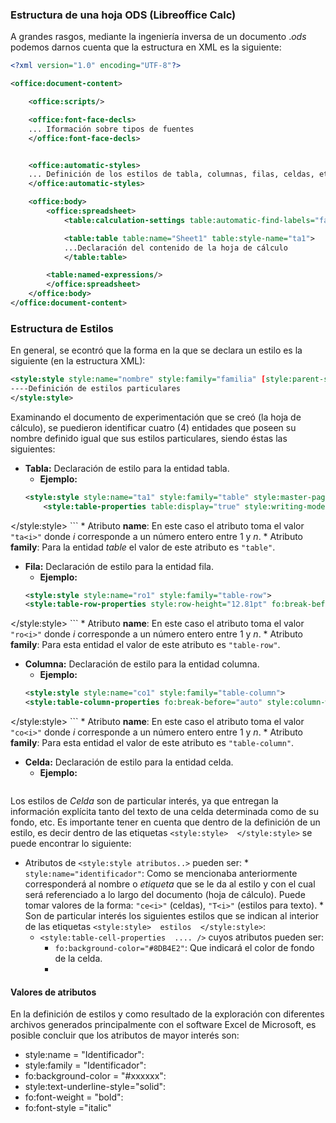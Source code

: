 ### Estructura de una hoja ODS (Libreoffice Calc)

A grandes rasgos, mediante la ingeniería inversa de un documento .*ods* podemos darnos cuenta que la estructura en XML es la siguiente:

```xml
<?xml version="1.0" encoding="UTF-8"?>

<office:document-content>

    <office:scripts/>

    <office:font-face-decls>
    ... Iformación sobre tipos de fuentes
    </office:font-face-decls>


    <office:automatic-styles>
    ... Definición de los estilos de tabla, columnas, filas, celdas, etc
    </office:automatic-styles>

    <office:body>
        <office:spreadsheet>
            <table:calculation-settings table:automatic-find-labels="false"/>

            <table:table table:name="Sheet1" table:style-name="ta1">
            ...Declaración del contenido de la hoja de cálculo
            </table:table>

        <table:named-expressions/>
        </office:spreadsheet>
	</office:body>
</office:document-content>
```

### Estructura de Estilos

En general, se econtró que la forma en la que se declara un estilo es la siguiente (en la estructura XML):
```xml
<style:style style:name="nombre" style:family="familia" [style:parent-style-name="Default"]>
----Definición de estilos particulares
</style:style>
```

Examinando el documento de experimentación que se creó (la hoja de cálculo), se puedieron identificar cuatro (4) entidades que poseen su nombre definido igual que sus estilos particulares, siendo éstas las siguientes:

*	**Tabla:** Declaración de estilo para la entidad tabla.
	*	**Ejemplo:**
	```xml
    <style:style style:name="ta1" style:family="table" style:master-page-name="Default">
    	<style:table-properties table:display="true" style:writing-mode="lr-tb"/>
</style:style>
    ```
	*	Atributo **name**: En este caso el atributo toma el valor `"ta<i>"` donde *i* corresponde a un número entero entre 1 y *n*.
	*	Atributo **family**: Para la entidad *table* el valor de este atributo es `"table"`.

*	**Fila:** Declaración de estilo para la entidad fila.
	*	**Ejemplo:**
	```xml
    <style:style style:name="ro1" style:family="table-row">
    <style:table-row-properties style:row-height="12.81pt" fo:break-before="auto" style:use-optimal-row-height="true"/>
</style:style>
    ```
    *	Atributo **name**: En este caso el atributo toma el valor `"ro<i>"` donde *i* corresponde a un número entero entre 1 y *n*.
	*	Atributo **family**: Para esta entidad el valor de este atributo es `"table-row"`.

*	**Columna:** Declaración de estilo para la entidad columna.
	*	**Ejemplo:**
	```xml
    <style:style style:name="co1" style:family="table-column">
    <style:table-column-properties fo:break-before="auto" style:column-width="64.01pt"/>
</style:style>
    ```
    *	Atributo **name**: En este caso el atributo toma el valor `"co<i>"` donde *i* corresponde a un número entero entre 1 y *n*.
	*	Atributo **family**: Para esta entidad el valor de este atributo es `"table-column"`.

*	**Celda:** Declaración de estilo para la entidad celda.
	*	**Ejemplo:**
	```xml
    ```

Los estilos de *Celda* son de particular interés, ya que entregan la información explícita tanto del texto de una celda determinada como de su fondo, etc. Es importante tener en cuenta que dentro de la definición de un estilo, es decir dentro de las etiquetas `<style:style>  </style:style>` se puede encontrar lo siguiente:

   * Atributos de `<style:style atributos..>` pueden ser:
   	*	`style:name="identificador"`: Como se mencionaba anteriormente corresponderá al nombre o *etiqueta* que se le da al estilo y con el cual será referenciado a lo largo del documento (hoja de cálculo). Puede tomar valores de la forma: `"ce<i>"` (celdas), `"T<i>"` (estilos para texto).
   	*	Son de particular interés los siguientes estilos que se indican al interior de las etiquetas `<style:style>  estilos  </style:style>`:
   		*	`<style:table-cell-properties  .... />` cuyos atributos pueden ser:
   			*	`fo:background-color="#8DB4E2"`: Que indicará el color de fondo de la celda.
   			*	

#### Valores de atributos
En la definición de estilos y como resultado de la exploración con diferentes archivos generados principalmente con el software Excel de Microsoft, es posible concluir que los atributos de mayor interés son:
*	style:name = "Identificador":
*	style:family = "Identificador":
*	fo:background-color = "#xxxxxx":
*	style:text-underline-style="solid":
*	fo:font-weight = "bold":
*	fo:font-style ="italic"
